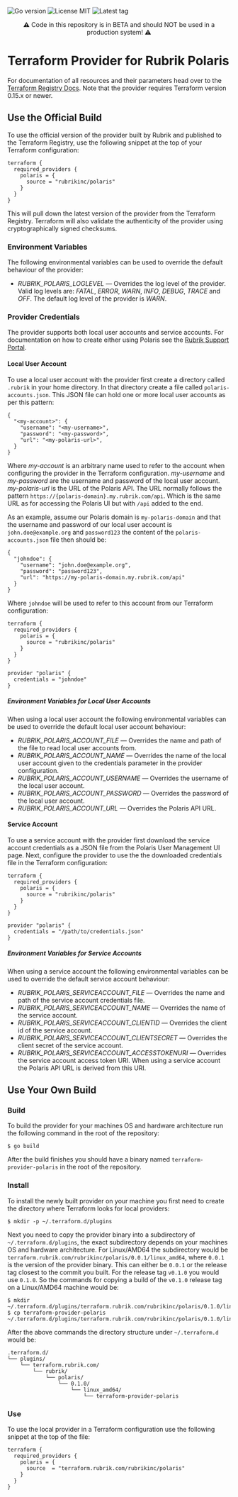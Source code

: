 ![Go version](https://img.shields.io/github/go-mod/go-version/rubrikinc/terraform-provider-polaris) ![License MIT](https://img.shields.io/github/license/rubrikinc/terraform-provider-polaris) ![Latest tag](https://img.shields.io/github/v/tag/rubrikinc/terraform-provider-polaris)

<p align="center">
&#9888;&#65039; Code in this repository is in BETA and should NOT be used in a production system! &#9888;&#65039;
</p>

# Terraform Provider for Rubrik Polaris
For documentation of all resources and their parameters head over to the [Terraform Registry Docs](https://registry.terraform.io/providers/rubrikinc/polaris/latest/docs). Note that the provider requires Terraform version 0.15.x or newer.

## Use the Official Build
To use the official version of the provider built by Rubrik and published to the Terraform Registry, use the following snippet at the top of your Terraform configuration:
```
terraform {
  required_providers {
    polaris = {
      source = "rubrikinc/polaris"
    }
  }
}
```
This will pull down the latest version of the provider from the Terraform Registry. Terraform will also validate the authenticity of the provider using cryptographically signed checksums.

### Environment Variables
The following environmental variables can be used to override the default behaviour of the provider:
  * *RUBRIK_POLARIS_LOGLEVEL* &mdash; Overrides the log level of the provider. Valid log levels are: *FATAL*, *ERROR*, *WARN*, *INFO*, *DEBUG*, *TRACE* and *OFF*. The default log level of the provider is *WARN*.

### Provider Credentials
The provider supports both local user accounts and service accounts. For documentation on how to create either using Polaris see the [Rubrik Support Portal](http://support.rubrik.com).

#### Local User Account
To use a local user account with the provider first create a directory called `.rubrik` in your home directory. In that directory create a file called `polaris-accounts.json`. This JSON file can hold one or more local user accounts as per this pattern:
```
{
  "<my-account>": {
    "username": "<my-username>",
    "password": "<my-password>",
    "url": "<my-polaris-url>",
  }
}
```
Where _my-account_ is an arbitrary name used to refer to the account when configuring the provider in the Terraform configuration. _my-username_ and _my-password_ are the username and password of the local user account. _my-polaris-url_ is the URL of the Polaris API. The URL normally follows the pattern `https://{polaris-domain}.my.rubrik.com/api`. Which is the same URL as for accessing the Polaris UI but with `/api` added to the end.

As an example, assume our Polaris domain is `my-polaris-domain` and that the username and password of our local user account is `john.doe@example.org` and `password123` the content of the `polaris-accounts.json` file then should be:
```
{
  "johndoe": {
    "username": "john.doe@example.org",
    "password": "password123",
    "url": "https://my-polaris-domain.my.rubrik.com/api"
  }
}
```

Where `johndoe` will be used to refer to this account from our Terraform configuration:
```
terraform {
  required_providers {
    polaris = {
      source = "rubrikinc/polaris"
    }
  }
}

provider "polaris" {
  credentials = "johndoe"
}
```
##### Environment Variables for Local User Accounts
When using a local user account the following environmental variables can be used to override the default local user account behaviour:
  * *RUBRIK_POLARIS_ACCOUNT_FILE* &mdash; Overrides the name and path of the file to read local user accounts from.
  * *RUBRIK_POLARIS_ACCOUNT_NAME* &mdash; Overrides the name of the local user account given to the credentials parameter in the provider configuration.
  * *RUBRIK_POLARIS_ACCOUNT_USERNAME* &mdash; Overrides the username of the local user account.
  * *RUBRIK_POLARIS_ACCOUNT_PASSWORD* &mdash; Overrides the password of the local user account.
  * *RUBRIK_POLARIS_ACCOUNT_URL* &mdash; Overrides the Polaris API URL.

#### Service Account
To use a service account with the provider first download the service account credentials as a JSON file from the Polaris User Management UI page. Next, configure the provider to use the the downloaded credentials file in the Terraform configuration:
```
terraform {
  required_providers {
    polaris = {
      source = "rubrikinc/polaris"
    }
  }
}

provider "polaris" {
  credentials = "/path/to/credentials.json"
}
```
##### Environment Variables for Service Accounts
When using a service account the following environmental variables can be used to override the default service account behaviour:
  * *RUBRIK_POLARIS_SERVICEACCOUNT_FILE* &mdash; Overrides the name and path of the service account credentials file.
  * *RUBRIK_POLARIS_SERVICEACCOUNT_NAME* &mdash; Overrides the name of the service account.
  * *RUBRIK_POLARIS_SERVICEACCOUNT_CLIENTID* &mdash; Overrides the client id of the service account.
  * *RUBRIK_POLARIS_SERVICEACCOUNT_CLIENTSECRET* &mdash; Overrides the client secret of the service account.
  * *RUBRIK_POLARIS_SERVICEACCOUNT_ACCESSTOKENURI* &mdash; Overrides the service account access token URI. When using a service account the Polaris API URL is derived from this URI.

## Use Your Own Build
### Build
To build the provider for your machines OS and hardware architecture run the following command in the root of the repository:
```
$ go build
```

After the build finishes you should have a binary named `terraform-provider-polaris` in the root of the repository.

### Install
To install the newly built provider on your machine you first need to create the directory where Terraform looks for local providers:
```
$ mkdir -p ~/.terraform.d/plugins
```

Next you need to copy the provider binary into a subdirectory of `~/.terraform.d/plugins`, the exact subdirectory depends on your machines OS and hardware architecture. For Linux/AMD64 the subdirectory would be `terraform.rubrik.com/rubrikinc/polaris/0.0.1/linux_amd64`, where `0.0.1` is the version of the provider binary. This can either be `0.0.1` or the release tag closest to the commit you built. For the release tag `v0.1.0` you would use `0.1.0`. So the commands for copying a build of the `v0.1.0` release tag on a Linux/AMD64 machine would be:
```
$ mkdir ~/.terraform.d/plugins/terraform.rubrik.com/rubrikinc/polaris/0.1.0/linux_amd64
$ cp terraform-provider-polaris ~/.terraform.d/plugins/terraform.rubrik.com/rubrikinc/polaris/0.1.0/linux_amd64
```

After the above commands the directory structure under `~/.terraform.d` would be:
```
.terraform.d/
└── plugins/
    └── terraform.rubrik.com/
        └── rubrik/
            └── polaris/
                └── 0.1.0/
                    └── linux_amd64/
                        └── terraform-provider-polaris
```

### Use
To use the local provider in a Terraform configuration use the following snippet at the top of the file:
```
terraform {
  required_providers {
    polaris = {
      source  = "terraform.rubrik.com/rubrikinc/polaris"
    }
  }
}
```

